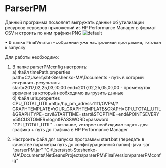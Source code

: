# ParserPM

Данный программа позволяет выгружать данные об утилизации ресурсов серверов приложений из HP Performance Manager в формат CSV и строить по ним графики PNG
![default](https://cloud.githubusercontent.com/assets/13558216/24837369/6df91038-1d3b-11e7-93fc-4dfe05941db7.png)    

• В папке FinalVersion - собранная уже настроенная программа, готовая к запуску

Для работы необходимо:

1) В папке parserPMconfig настроить:    
а) Файл timePath.properties    
path=C:\\Users\\sbt-Steshenko-MA\\Documents - путь в который сохранять результаты     
start=2017,02,25,03,00,00 end=2017,02,25,05,00,00 - промежуток времени за который необходимо выгрузить данные    
б) Файл urls.properties    
CPU_TOTAL_UTIL=http:/hp_pm_adress:1111/OVPM/?GRAPHTEMPLATE=YOUR_GRAPHTEMPLATE&GRAPH=CPU_TOTAL_UTIL&GRAPHTYPE=csv&STARTTIME=start&STOPTIME=end&POINTSEVERY=5&CUSTOMER=login&PASSWORD=password     
"CPU_TOTAL_UTIL" - название, которое необходимо задать для графика + путь до графика в HP Performance Manager   

2) Настроить файл для запуска программы start.bat  (передать в качестве параметра путь до конфигурационной папки): java -jar "parserPM.jar" "C:\Users\sbt-Steshenko-MA\Documents\NetBeansProjects\parserPM\FinalVersion\parserPMconfig"    


